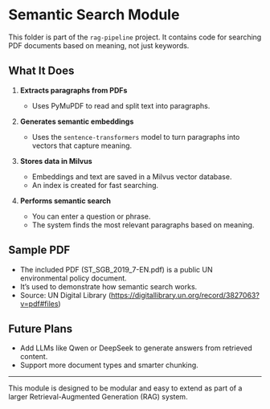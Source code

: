 

# Semantic Search Module

This folder is part of the `rag-pipeline` project. It contains code for searching PDF documents based on meaning, not just keywords.

## What It Does

1. **Extracts paragraphs from PDFs**
   - Uses PyMuPDF to read and split text into paragraphs.

2. **Generates semantic embeddings**
   - Uses the `sentence-transformers` model to turn paragraphs into vectors that capture meaning.

3. **Stores data in Milvus**
   - Embeddings and text are saved in a Milvus vector database.
   - An index is created for fast searching.

4. **Performs semantic search**
   - You can enter a question or phrase.
   - The system finds the most relevant paragraphs based on meaning.

## Sample PDF

- The included PDF (ST_SGB_2019_7-EN.pdf) is a public UN environmental policy document.
- It’s used to demonstrate how semantic search works.
- Source: UN Digital Library (https://digitallibrary.un.org/record/3827063?v=pdf#files)

## Future Plans

- Add LLMs like Qwen or DeepSeek to generate answers from retrieved content.
- Support more document types and smarter chunking.

---

This module is designed to be modular and easy to extend as part of a larger Retrieval-Augmented Generation (RAG) system.

